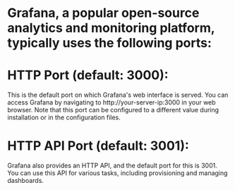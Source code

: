 # Grafana, a popular open-source analytics and monitoring platform, typically uses the following ports:

# HTTP Port (default: 3000): 
This is the default port on which Grafana's web interface is served. You can access Grafana by navigating to http://your-server-ip:3000 in your web browser. Note that this port can be configured to a different value during installation or in the configuration files.

# HTTP API Port (default: 3001): 
Grafana also provides an HTTP API, and the default port for this is 3001. You can use this API for various tasks, including provisioning and managing dashboards.


